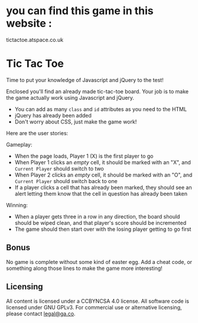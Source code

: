 # you can find this game in this website :

tictactoe.atspace.co.uk

# Tic Tac Toe

Time to put your knowledge of Javascript and jQuery to the test!

Enclosed you'll find an already made tic-tac-toe board. Your job is to make the game actually work using Javascript and jQuery.

- You can add as many `class` and `id` attributes as you need to the HTML
- jQuery has already been added
- Don't worry about CSS, just make the game work!

Here are the user stories:

Gameplay:
- When the page loads, Player 1 (X) is the first player to go
- When Player 1 clicks an *empty* cell, it should be marked with an "X", and `Current Player` should switch to two
- When Player 2 clicks an *empty* cell, it should be marked with an "O", and `Current Player` should switch back to one
- If a player clicks a cell that has already been marked, they should see an alert letting them know that the cell in question has already been taken

Winning:
- When a player gets three in a row in any direction, the board should should be wiped clean, and that player's score should be incremented
- The game should then start over with the losing player getting to go first

## Bonus

No game is complete without some kind of easter egg. Add a cheat code, or something along those lines to make the game more interesting!

## Licensing
All content is licensed under a CC­BY­NC­SA 4.0 license.
All software code is licensed under GNU GPLv3. For commercial use or alternative licensing, please contact legal@ga.co.
